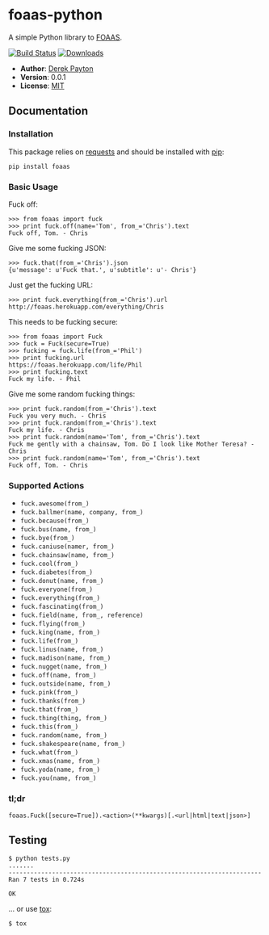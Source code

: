 foaas-python
============

A simple Python library to [FOAAS].

[![Build Status](https://secure.travis-ci.org/dmpayton/foaas-python.png)](http://travis-ci.org/dmpayton/foaas-python)
[![Downloads](https://pypip.in/d/foaas/badge.png)](https://crate.io/packages/foaas/)


* **Author**: [Derek Payton]
* **Version**: 0.0.1
* **License**: [MIT]

Documentation
-------------

### Installation

This package relies on [requests] and should be installed with [pip]:

```
pip install foaas
```

### Basic Usage

Fuck off:

```
>>> from foaas import fuck
>>> print fuck.off(name='Tom', from_='Chris').text
Fuck off, Tom. - Chris
```

Give me some fucking JSON:

```
>>> fuck.that(from_='Chris').json
{u'message': u'Fuck that.', u'subtitle': u'- Chris'}
```

Just get the fucking URL:

```
>>> print fuck.everything(from_='Chris').url
http://foaas.herokuapp.com/everything/Chris
```

This needs to be fucking secure:

```
>>> from foaas import Fuck
>>> fuck = Fuck(secure=True)
>>> fucking = fuck.life(from_='Phil')
>>> print fucking.url
https://foaas.herokuapp.com/life/Phil
>>> print fucking.text
Fuck my life. - Phil
```

Give me some random fucking things:

```
>>> print fuck.random(from_='Chris').text
Fuck you very much. - Chris
>>> print fuck.random(from_='Chris').text
Fuck my life. - Chris
>>> print fuck.random(name='Tom', from_='Chris').text
Fuck me gently with a chainsaw, Tom. Do I look like Mother Teresa? - Chris
>>> print fuck.random(name='Tom', from_='Chris').text
Fuck off, Tom. - Chris
```

### Supported Actions

 * `fuck.awesome(from_)`
 * `fuck.ballmer(name, company, from_)`
 * `fuck.because(from_)`
 * `fuck.bus(name, from_)`
 * `fuck.bye(from_)`
 * `fuck.caniuse(namer, from_)`
 * `fuck.chainsaw(name, from_)`
 * `fuck.cool(from_)`
 * `fuck.diabetes(from_)`
 * `fuck.donut(name, from_)`
 * `fuck.everyone(from_)`
 * `fuck.everything(from_)`
 * `fuck.fascinating(from_)`
 * `fuck.field(name, from_, reference)`
 * `fuck.flying(from_)`
 * `fuck.king(name, from_)`
 * `fuck.life(from_)`
 * `fuck.linus(name, from_)`
 * `fuck.madison(name, from_)`
 * `fuck.nugget(name, from_)`
 * `fuck.off(name, from_)`
 * `fuck.outside(name, from_)`
 * `fuck.pink(from_)`
 * `fuck.thanks(from_)`
 * `fuck.that(from_)`
 * `fuck.thing(thing, from_)`
 * `fuck.this(from_)`
 * `fuck.random(name, from_)`
 * `fuck.shakespeare(name, from_)`
 * `fuck.what(from_)`
 * `fuck.xmas(name, from_)`
 * `fuck.yoda(name, from_)`
 * `fuck.you(name, from_)`

### tl;dr

```
foaas.Fuck([secure=True]).<action>(**kwargs)[.<url|html|text|json>]
```

Testing
-------

```
$ python tests.py
.......
----------------------------------------------------------------------
Ran 7 tests in 0.724s

OK
```

... or use [tox]:

```
$ tox
```

[FOAAS]: http://foaas.com/
[Derek Payton]: http://dmpayton.com
[MIT]: https://github.com/dmpayton/foaas-python/blob/master/LICENSE
[requests]: http://python-requests.org/
[pip]: http://www.pip-installer.org/
[tox]: https://tox.readthedocs.org/
